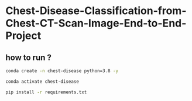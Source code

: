 # Chest-Disease-Classification-from-Chest-CT-Scan-Image-End-to-End-Project

## how to run ?

```bash
conda create -n chest-disease python=3.8 -y
```
```bash
conda activate chest-disease
```
```bash
pip install -r requirements.txt
```